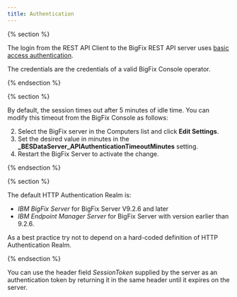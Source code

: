 ```yaml
---
title: Authentication
---
```


{% section %}

The login from the REST API Client to the BigFix REST API server uses [basic access authentication](http://en.wikipedia.org/wiki/Basic_access_authentication ).

The credentials are the credentials of a valid BigFix Console operator.

{% endsection %}

{% section %}

By default, the session times out after 5 minutes of idle time. You can modify this timeout from the BigFix Console as follows:

2. Select the BigFix server in the Computers list and click **Edit Settings**.
3. Set the desired value in minutes in the **_BESDataServer_APIAuthenticationTimeoutMinutes** setting.
4. Restart the BigFix Server to activate the change.

{% endsection %}

{% section %}


The default HTTP Authentication Realm is:
* *IBM BigFix Server* for BigFix Server V9.2.6 and later
* *IBM Endpoint Manager Server* for BigFix Server with version earlier than 9.2.6.

As a best practice try not to depend on a hard-coded definition of HTTP Authentication Realm.

{% endsection %}

You can use the header field *SessionToken* supplied by the server as an authentication token by returning it in the same header until it expires on the server.

